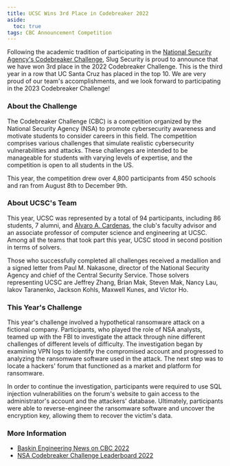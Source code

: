 ```yaml
---
title: UCSC Wins 3rd Place in Codebreaker 2022
aside:
  toc: true
tags: CBC Announcement Competition
---
```


Following the academic tradition of participating in the [National Security Agency's Codebreaker Challenge](https://nsa-codebreaker.org/home), Slug Security is proud to announce that we have won 3rd place in the 2022 Codebreaker Challenge. This is the third year in a row that UC Santa Cruz has placed in the top 10. We are very proud of our team's accomplishments, and we look forward to participating in the 2023 Codebreaker Challenge!

### About the Challenge
The Codebreaker Challenge (CBC) is a competition organized by the National Security Agency (NSA) to promote cybersecurity awareness and motivate students to consider careers in this field. The competition comprises various challenges that simulate realistic cybersecurity vulnerabilities and attacks. These challenges are intended to be manageable for students with varying levels of expertise, and the competition is open to all students in the US.

This year, the competition drew over 4,800 participants from 450 schools and ran from August 8th to December 9th.

### About UCSC's Team
This year, UCSC was represented by a total of 94 participants, including 86 students, 7 alumni, and [Alvaro A. Cardenas](https://users.soe.ucsc.edu/~alacarde/), the club's faculty advisor and an associate professor of computer science and engineering at UCSC. Among all the teams that took part this year, UCSC stood in second position in terms of solvers.

Those who successfully completed all challenges received a medallion and a signed letter from Paul M. Nakasone, director of the National Security Agency and chief of the Central Security Service. Those solvers representing UCSC are Jeffrey Zhang, Brian Mak, Steven Mak, Nancy Lau, Iakov Taranenko, Jackson Kohls, Maxwell Kunes, and Victor Ho.

### This Year's Challenge
This year's challenge involved a hypothetical ransomware attack on a fictional company. Participants, who played the role of NSA analysts, teamed up with the FBI to investigate the attack through nine different challenges of different levels of difficulty. The investigation began by examining VPN logs to identify the compromised account and progressed to analyzing the ransomware software used in the attack. The next step was to locate a hackers' forum that functioned as a market and platform for ransomware.

In order to continue the investigation, participants were required to use SQL injection vulnerabilities on the forum's website to gain access to the administrator's account and the attackers' database. Ultimately, participants were able to reverse-engineer the ransomware software and uncover the encryption key, allowing them to recover the victim's data.

### More Information
- [Baskin Engineering News on CBC 2022](https://news.ucsc.edu/2022/12/nsa-codebreaker-challenge.html)
- [NSA Codebreaker Challenge Leaderboard 2022](https://nsa-codebreaker.org/leaderboard)